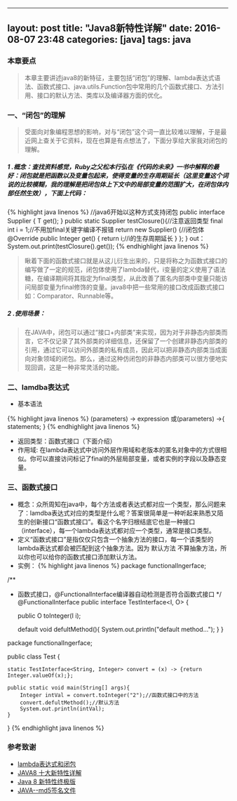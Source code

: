 
---
layout: post
title: "Java8新特性详解"
date: 2016-08-07 23:48
categories: [java]
tags: java
---

### 本章要点

> 本章主要讲述java8的新特征，主要包括“闭包”的理解、lambda表达式语法、函数式接口、java.utils.Function包中常用的几个函数式接口、方法引用、接口的默认方法、类库以及编译器方面的优化。

### 一、“闭包”的理解

> 受面向对象编程思想的影响，对与“闭包”这个词一直比较难以理解，于是最近网上查关于它资料，现在也算是有点想法了，下面分享给大家我对闭包的理解。

##### 1 .概念：查找资料感觉，Ruby之父松本行弘在《代码的未来》一书中解释的最好：闭包就是把函数以及变量包起来，使得变量的生存周期延长（这里变量这个词说的比较模糊，我的理解是把闭包体上下文中的局部变量的范围扩大，在闭包体内部任然生效），下面上代码：
{% highlight java linenos %}
//java6开始以这种方式支持闭包
public interface Supplier<T> {
	 T get();
}
public static Supplier<Integer> testClosure(){//注意返回类型
	 final int i = 1;//不用加final关键字编译不报错
	 return new Supplier<Integer>() {//闭包体
		 @Override
		 public Integer get() {
			 return i;//i的生存周期延长
		 }
	 };
}
out：
System.out.print(testClosure().get());
{% endhighlight java linenos %}

> 瞅着下面的函数式接口就是从这儿衍生出来的，只是将称之为函数式接口的编写做了一定的规范，闭包体使用了lambda替代，i变量的定义使用了语法糖，在编译期间将其指定为final类型，从此改善了匿名内部类中变量只能访问局部变量为final修饰的变量。java8中把一些常用的接口改成函数式接口如：Comparator、Runnable等。

##### 2 .使用场景：
> 在JAVA中，闭包可以通过“接口+内部类”来实现，因为对于非静态内部类而言，它不仅记录了其外部类的详细信息，还保留了一个创建非静态内部类的引用，通过它可以访问外部类的私有成员，因此可以把非静态内部类当成面向对象领域的闭包。那么，通过这种仿闭包的非静态内部类可以很方便地实现回调，这是一种非常灵活的功能。

### 二、lamdba表达式

* 基本语法

{% highlight java linenos %}
	(parameters) -> expression
    或(parameters) ->{ statements; }
{% endhighlight java linenos %}

* 返回类型：函数式接口（下面介绍）
* 作用域: 在lambda表达式中访问外层作用域和老版本的匿名对象中的方式很相似。你可以直接访问标记了final的外层局部变量，或者实例的字段以及静态变量。

### 三、函数式接口

* 概念：众所周知在java中，每个方法或者表达式都对应一个类型，那么问题来了：lamdba表达式对应的类型是什么呢？答案很简单是一种听起来熟悉又陌生的创新接口“函数式接口”。看这个名字归根结底它也是一种接口（interface），每一个lambda表达式都对应一个类型，通常是接口类型。
* 定义“函数式接口”是指仅仅只包含一个抽象方法的接口，每一个该类型的lambda表达式都会被匹配到这个抽象方法。因为 默认方法 不算抽象方法，所以你也可以给你的函数式接口添加默认方法。
* 实例：
{% highlight java linenos %}
package functionalIngerface;

/**
 * 函数式接口，@FunctionalInterface编译器自动检测是否符合函数式接口
 */
@FunctionalInterface
public interface TestInterface<I, O> {
	
	public O toInteger(I i);
	
	default void defultMethod(){
		System.out.println("default method...");
	}
}

package functionalIngerface;

public class Test {
	
	static TestInterface<String, Integer> convert = (x) -> {return Integer.valueOf(x);};
	
	public static void main(String[] args){
		Integer intVal = convert.toInteger("2");//函数式接口中的方法
		convert.defultMethod();//默认方法
		System.out.println(intVal);
	}
}
{% endhighlight java linenos %}

### 参考致谢
* [lambda表达式和闭包](http://www.importnew.com/17905.html)
* [JAVA8 十大新特性详解](http://www.125135.com/842.htm)
* [Java 8 新特性终极版](http://www.codeceo.com/article/java-8-new-feature.html)
* [JAVA--md5签名文件](http://blog.163.com/wallace0615@126/blog/static/35145824200793151633497/)